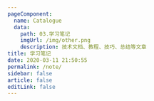 ```yaml
---
pageComponent:
  name: Catalogue
  data:
    path: 03.学习笔记
    imgUrl: /img/other.png
    description: 技术文档、教程、技巧、总结等文章
title: 学习笔记
date: 2020-03-11 21:50:55
permalink: /note/
sidebar: false
article: false
editLink: false
---
```

